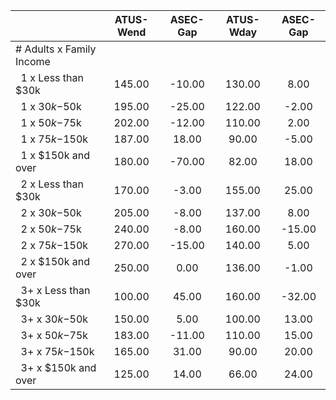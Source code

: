 
|                      |    ATUS-Wend |     ASEC-Gap |    ATUS-Wday |     ASEC-Gap |
| -------------------- | :----------: | :----------: | :----------: | :----------: |
| # Adults x Family Income |              |              |              |              |
| &nbsp;&nbsp;1 x Less than $30k |       145.00 |       -10.00 |       130.00 |         8.00 |
| &nbsp;&nbsp;1 x $30k-$50k |       195.00 |       -25.00 |       122.00 |        -2.00 |
| &nbsp;&nbsp;1 x $50k-$75k |       202.00 |       -12.00 |       110.00 |         2.00 |
| &nbsp;&nbsp;1 x $75k-$150k |       187.00 |        18.00 |        90.00 |        -5.00 |
| &nbsp;&nbsp;1 x $150k and over |       180.00 |       -70.00 |        82.00 |        18.00 |
| &nbsp;&nbsp;2 x Less than $30k |       170.00 |        -3.00 |       155.00 |        25.00 |
| &nbsp;&nbsp;2 x $30k-$50k |       205.00 |        -8.00 |       137.00 |         8.00 |
| &nbsp;&nbsp;2 x $50k-$75k |       240.00 |        -8.00 |       160.00 |       -15.00 |
| &nbsp;&nbsp;2 x $75k-$150k |       270.00 |       -15.00 |       140.00 |         5.00 |
| &nbsp;&nbsp;2 x $150k and over |       250.00 |         0.00 |       136.00 |        -1.00 |
| &nbsp;&nbsp;3+ x Less than $30k |       100.00 |        45.00 |       160.00 |       -32.00 |
| &nbsp;&nbsp;3+ x $30k-$50k |       150.00 |         5.00 |       100.00 |        13.00 |
| &nbsp;&nbsp;3+ x $50k-$75k |       183.00 |       -11.00 |       110.00 |        15.00 |
| &nbsp;&nbsp;3+ x $75k-$150k |       165.00 |        31.00 |        90.00 |        20.00 |
| &nbsp;&nbsp;3+ x $150k and over |       125.00 |        14.00 |        66.00 |        24.00 |

